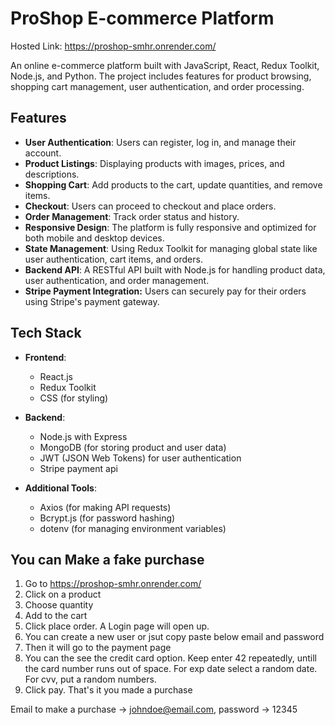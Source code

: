 # ProShop E-commerce Platform

Hosted Link: https://proshop-smhr.onrender.com/

An online e-commerce platform built with JavaScript, React, Redux Toolkit, Node.js, and Python. The project includes features for product browsing, shopping cart management, user authentication, and order processing.

## Features

- **User Authentication**: Users can register, log in, and manage their account.
- **Product Listings**: Displaying products with images, prices, and descriptions.
- **Shopping Cart**: Add products to the cart, update quantities, and remove items.
- **Checkout**: Users can proceed to checkout and place orders.
- **Order Management**: Track order status and history.
- **Responsive Design**: The platform is fully responsive and optimized for both mobile and desktop devices.
- **State Management**: Using Redux Toolkit for managing global state like user authentication, cart items, and orders.
- **Backend API**: A RESTful API built with Node.js for handling product data, user authentication, and order management.
- **Stripe Payment Integration:** Users can securely pay for their orders using Stripe's payment gateway.

## Tech Stack

- **Frontend**: 
  - React.js
  - Redux Toolkit
  - CSS (for styling)

- **Backend**: 
  - Node.js with Express
  - MongoDB (for storing product and user data)
  - JWT (JSON Web Tokens) for user authentication
  - Stripe payment api

- **Additional Tools**: 
  - Axios (for making API requests)
  - Bcrypt.js (for password hashing)
  - dotenv (for managing environment variables)

## You can Make a fake purchase
1. Go to https://proshop-smhr.onrender.com/
2. Click on a product
3. Choose quantity
4. Add to the cart
5. Click place order. A Login page will open up.
6. You can create a new user or jsut copy paste below email and password
7. Then it will go to the payment page
8. You can the see the credit card option. Keep enter 42 repeatedly, untill the card number runs out of space. For exp date select a random date. For cvv, put a random numbers.
9. Click pay. That's it you made a purchase


Email to make a purchase ->
johndoe@email.com, 
password -> 12345


